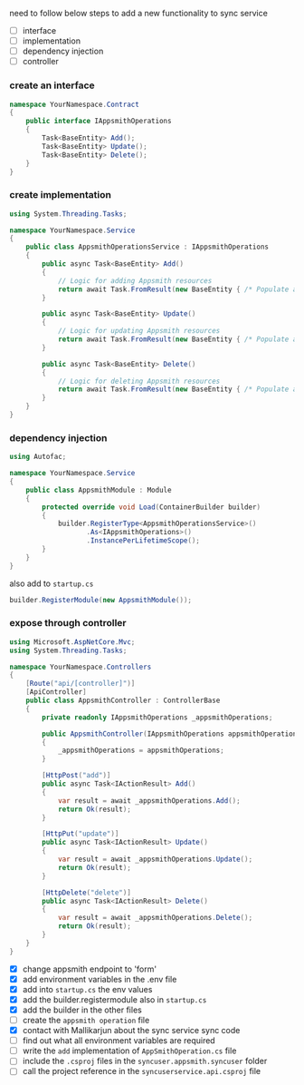 need to follow below steps to add a new functionality to sync service
- [ ] interface
- [ ] implementation
- [ ] dependency injection
- [ ] controller
### create an interface
```c#
namespace YourNamespace.Contract
{
    public interface IAppsmithOperations
    {
        Task<BaseEntity> Add();
        Task<BaseEntity> Update();
        Task<BaseEntity> Delete();
    }
}

```

### create implementation
```c#
using System.Threading.Tasks;

namespace YourNamespace.Service
{
    public class AppsmithOperationsService : IAppsmithOperations
    {
        public async Task<BaseEntity> Add()
        {
            // Logic for adding Appsmith resources
            return await Task.FromResult(new BaseEntity { /* Populate as needed */ });
        }

        public async Task<BaseEntity> Update()
        {
            // Logic for updating Appsmith resources
            return await Task.FromResult(new BaseEntity { /* Populate as needed */ });
        }

        public async Task<BaseEntity> Delete()
        {
            // Logic for deleting Appsmith resources
            return await Task.FromResult(new BaseEntity { /* Populate as needed */ });
        }
    }
}

```

### dependency injection
```c#
using Autofac;

namespace YourNamespace.Service
{
    public class AppsmithModule : Module
    {
        protected override void Load(ContainerBuilder builder)
        {
            builder.RegisterType<AppsmithOperationsService>()
                   .As<IAppsmithOperations>()
                   .InstancePerLifetimeScope();
        }
    }
}

```
also add to `startup.cs`
```c#
builder.RegisterModule(new AppsmithModule());
```
### expose through controller
```c#
using Microsoft.AspNetCore.Mvc;
using System.Threading.Tasks;

namespace YourNamespace.Controllers
{
    [Route("api/[controller]")]
    [ApiController]
    public class AppsmithController : ControllerBase
    {
        private readonly IAppsmithOperations _appsmithOperations;

        public AppsmithController(IAppsmithOperations appsmithOperations)
        {
            _appsmithOperations = appsmithOperations;
        }

        [HttpPost("add")]
        public async Task<IActionResult> Add()
        {
            var result = await _appsmithOperations.Add();
            return Ok(result);
        }

        [HttpPut("update")]
        public async Task<IActionResult> Update()
        {
            var result = await _appsmithOperations.Update();
            return Ok(result);
        }

        [HttpDelete("delete")]
        public async Task<IActionResult> Delete()
        {
            var result = await _appsmithOperations.Delete();
            return Ok(result);
        }
    }
}

```

- [x] change appsmith endpoint to 'form'
- [x] add environment variables in the .env file
- [x] add into `startup.cs` the env values
- [x] add the builder.registermodule also in `startup.cs`
- [x] add the builder in the other files
- [ ] create the `appsmith operation` file
- [x] contact with Mallikarjun about the sync service sync code
- [ ] find out what all environment variables are required
- [ ] write the `add` implementation of `AppSmithOperation.cs` file
- [ ] include the `.csproj` files in the `syncuser.appsmith.syncuser` folder
- [ ] call the project reference in the `syncuserservice.api.csproj` file